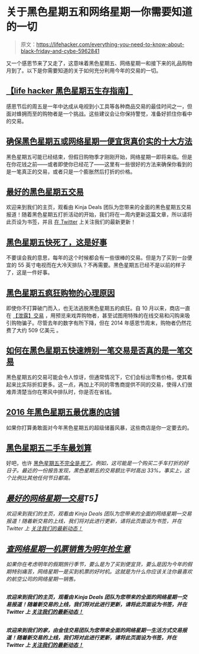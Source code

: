 # 关于黑色星期五和网络星期一你需要知道的一切

> 原文：<https://lifehacker.com/everything-you-need-to-know-about-black-friday-and-cybe-5962841>

又一个感恩节来了又走了，这意味着黑色星期五、网络星期一和接下来的礼品购物月到了。以下是你需要知道的关于如何充分利用今年的交易的一切。



## [**【life hacker 黑色星期五生存指南】**](http://lifehacker.com/the-lifehacker-guide-to-surviving-black-friday-1789317816)

感恩节后的周五是一年中达成从电视到小工具等各种商品交易的最佳时间之一，但面对蜂拥而至的购物者是一个挑战。这些建议会让你保持警觉，准备好抓住你看中的交易。

## [**确保黑色星期五或网络星期一便宜货真价实的十大方法**](http://lifehacker.com/top-10-ways-to-make-sure-that-black-friday-or-cyber-mon-1789238997)

黑色星期五可能已经结束，但假日购物季才刚刚开始，网络星期一即将来临。但是在你花钱之前——或者即使你已经花了——这里有一些很好的方法来确保你看到的是一笔真正的交易，或者只是一个膨胀然后打折的价格。

## [**最好的黑色星期五交易**](http://lifehacker.com/the-best-black-friday-deals-1788291346)

欢迎来到我们的主页，观看由 Kinja Deals 团队为您带来的全面的黑色星期五交易报道！随着黑色星期五打折活动的开始，我们将在一周内更新这篇文章，所以请将此页设为书签，并且 [在 Twitter](http://twitter.com/kinjadeals) 上关注我们的最新更新！

## [黑色星期五快死了，这是好事](http://twocents.lifehacker.com/black-friday-is-dying-and-that-s-a-good-thing-1743114275)

不要误会我的意思，每年的这个时候都会有一些很棒的交易。但是为了买到一台便宜的 55 英寸电视而在大冷天排队？不再需要。黑色星期五已经不是以前的样子了，这是一件好事。

## [**黑色星期五疯狂购物的心理原因**](http://lifehacker.com/the-psychological-reasons-we-shop-like-crazy-on-black-f-1789101905)

即使你不打算破门而入，也无法逃脱黑色星期五的疯狂。自 10 月以来，商店一直在 [【泄露】交易](http://dealnews.com/features/Leaked-Black-Friday-Ads-Are-Fake-But-Still-Useful-For-Shoppers/1476586.html) ，用预览来戏弄购物者，甚至试图用特殊的在线交易和闪购来吸引购物骗子。尽管去年的数字有所下降，但在 2014 年感恩节周末，购物者仍然花费了大约 509 亿美元 。

## [如何在黑色星期五快速辨别一笔交易是否真的是一笔交易](http://lifehacker.com/how-to-quickly-tell-if-a-deal-is-really-a-deal-on-black-5862155)

黑色星期五的交易可能会令人惊讶，但通常情况下，它们会标出零售价格，使其看起来比实际折扣更多。这一点，再加上不同的零售商提供不同的交易，使得人们很难弄清楚当你在寒风中排队时，你是否在省钱。

## [**2016 年黑色星期五最优惠的店铺**](http://lifehacker.com/the-stores-with-the-best-black-friday-2016-deals-1789230711)

如果你打算勇敢面对今年黑色星期五的超级储蓄风暴，这些商店是你一定要去的。

## [**黑色星期五二手车最划算**](http://twocents.lifehacker.com/the-used-cars-with-the-best-deals-on-black-friday-1789231459)

好吧，也许 [黑色星期五不完全是*死了*](http://twocents.lifehacker.com/black-friday-is-dying-and-that-s-a-good-thing-1743114275)*。例如，这可能是一个购买二手车打折的好日子。最近的一份报告发现，黑色星期五的交易额比平时高出 33%。事实上，这个比例比其他任何节日都高。*

## *[**最好的网络星期一交易**](http://lifehacker.com/the-best-cyber-monday-deals-1788291400)T5】*

*欢迎来到我们的主页，观看由 Kinja Deals 团队为您带来的全面的网络星期一交易报道！随着新交易的上线，我们将对此进行更新，请将此页面设为书签，并在 Twitter 上 [关注我们的最新动态！](http://twitter.com/kinjadeals)*

## *[**查网络星期一机票销售为明年抢生意**](http://lifehacker.com/check-cyber-monday-airfare-sales-to-snag-deals-for-next-1789326212)*

*如果你在考虑明年的假期旅行季节，要么是为了买到便宜货，要么是因为今年的假期特别痛苦，网络星期一是买到机票的好时机。这就是为什么你应该关注你最喜欢的航空公司的网络星期一销售。*

## *[](http://deals.kinja.com/the-best-cyber-monday-gaming-deals-1789386099)*

***欢迎来到我们的主页，观看由 Kinja Deals 团队为您带来的全面的网络星期一交易报道！随着新交易的上线，我们将对此进行更新，请将此页面设为书签，并在 Twitter 上 [关注我们的最新动态！](http://twitter.com/kinjadeals)***

## ***[](http://deals.kinja.com/the-best-cyber-monday-lifestyle-deals-1789380042)***

*****欢迎来到我们的家，由金佳交易团队为您带来全面的网络星期一生活方式交易报道！随着新交易的上线，我们将对此进行更新，请将此页面设为书签，并在 Twitter 上 [关注我们的最新动态！](http://twitter.com/kinjadeals)*****